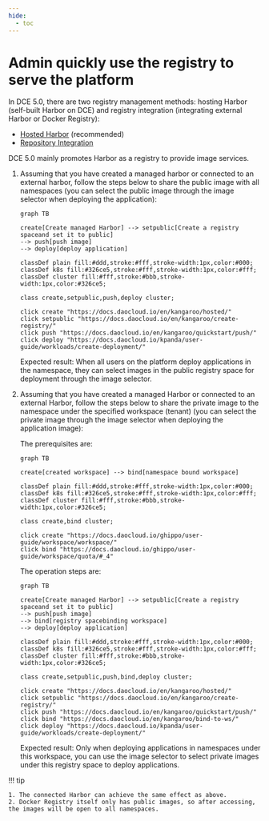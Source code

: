 ```yaml
---
hide:
  - toc
---
```


# Admin quickly use the registry to serve the platform

In DCE 5.0, there are two registry management methods: hosting Harbor (self-built Harbor on DCE) and registry integration (integrating external Harbor or Docker Registry):

- [Hosted Harbor](../hosted/intro.md) (recommended)
- [Repository Integration](../integrate/integrate.md)

DCE 5.0 mainly promotes Harbor as a registry to provide image services.

1. Assuming that you have created a managed harbor or connected to an external harbor, follow the steps below to share the public image with all namespaces (you can select the public image through the image selector when deploying the application):

    ```mermaid
    graph TB

    create[Create managed Harbor] --> setpublic[Create a registry spaceand set it to public]
    --> push[push image]
    --> deploy[deploy application]

    classDef plain fill:#ddd,stroke:#fff,stroke-width:1px,color:#000;
    classDef k8s fill:#326ce5,stroke:#fff,stroke-width:1px,color:#fff;
    classDef cluster fill:#fff,stroke:#bbb,stroke-width:1px,color:#326ce5;

    class create,setpublic,push,deploy cluster;

    click create "https://docs.daocloud.io/en/kangaroo/hosted/"
    click setpublic "https://docs.daocloud.io/en/kangaroo/create-registry/"
    click push "https://docs.daocloud.io/en/kangaroo/quickstart/push/"
    click deploy "https://docs.daocloud.io/kpanda/user-guide/workloads/create-deployment/"
    ```

    Expected result: When all users on the platform deploy applications in the namespace, they can select images in the public registry space for deployment through the image selector.

    

    

1. Assuming that you have created a managed Harbor or connected to an external Harbor, follow the steps below to share the private image to the namespace under the specified workspace (tenant) (you can select the private image through the image selector when deploying the application image):

    The prerequisites are:

    ```mermaid
    graph TB

    create[created workspace] --> bind[namespace bound workspace]

    classDef plain fill:#ddd,stroke:#fff,stroke-width:1px,color:#000;
    classDef k8s fill:#326ce5,stroke:#fff,stroke-width:1px,color:#fff;
    classDef cluster fill:#fff,stroke:#bbb,stroke-width:1px,color:#326ce5;

    class create,bind cluster;

    click create "https://docs.daocloud.io/ghippo/user-guide/workspace/workspace/"
    click bind "https://docs.daocloud.io/ghippo/user-guide/workspace/quota/#_4"
    ```

    The operation steps are:

    ```mermaid
    graph TB

    create[Create managed Harbor] --> setpublic[Create a registry spaceand set it to public]
    --> push[push image]
    --> bind[registry spacebinding workspace]
    --> deploy[deploy application]

    classDef plain fill:#ddd,stroke:#fff,stroke-width:1px,color:#000;
    classDef k8s fill:#326ce5,stroke:#fff,stroke-width:1px,color:#fff;
    classDef cluster fill:#fff,stroke:#bbb,stroke-width:1px,color:#326ce5;

    class create,setpublic,push,bind,deploy cluster;

    click create "https://docs.daocloud.io/en/kangaroo/hosted/"
    click setpublic "https://docs.daocloud.io/en/kangaroo/create-registry/"
    click push "https://docs.daocloud.io/en/kangaroo/quickstart/push/"
    click bind "https://docs.daocloud.io/en/kangaroo/bind-to-ws/"
    click deploy "https://docs.daocloud.io/kpanda/user-guide/workloads/create-deployment/"
    ```

    Expected result: Only when deploying applications in namespaces under this workspace, you can use the image selector to select private images under this registry space to deploy applications.

    

    

!!! tip

    1. The connected Harbor can achieve the same effect as above.
    2. Docker Registry itself only has public images, so after accessing, the images will be open to all namespaces.
